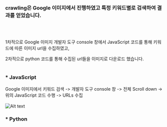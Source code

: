 
<h3>crawling은 Google 이미지에서 진행하였고 특정 키워드별로 검색하여 결과를 얻었습니다.</h3>
<BR><BR>

1차적으로 Google 이미지 개발자 도구 console 창에서 JavaScript 코드를 통해 키워드에 따른 이미지 url을 수집하였고,

2차적으로 python 코드를 통해 수집된 url들을 이미지로 다운로드 했습니다. 
<BR><BR>
  
### * JavaScript
Google 이미지에서 키워드 검색 -> 개발자 도구 console 창 -> 전체 Scroll down 
-> 위의 JavaScript 코드 수행 -> URLs 수집
<BR><BR>
![Alt text](https://github.com/mysong105/team56/blob/master/crawling/javascript.JPG)
<BR>

### * Python
